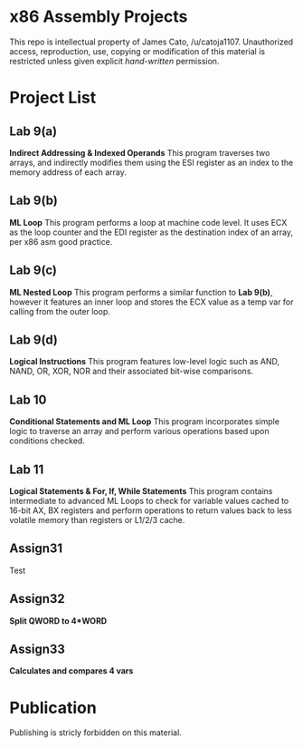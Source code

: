 # x86 Assembly Projects

This repo is intellectual property of James Cato, /u/catoja1107. Unauthorized access, reproduction, use, copying or modification of this material is restricted unless given explicit *hand-written* permission.


# Project List

## Lab 9(a)

**Indirect Addressing & Indexed Operands**
This program traverses two arrays, and indirectly modifies them using the ESI register as an index to the memory address of each array.

## Lab 9(b)

**ML Loop**
This program performs a loop at machine code level. It uses ECX as the loop counter and the EDI register as the destination index of an array, per x86 asm good practice.

## Lab 9(c)

**ML Nested Loop**
This program performs a similar function to **Lab 9(b)**, however it features an inner loop and stores the ECX value as a temp var for calling from the outer loop.

## Lab 9(d)

**Logical Instructions**
This program features low-level logic such as AND, NAND, OR, XOR, NOR and their associated bit-wise comparisons.

## Lab 10

**Conditional Statements and ML Loop**
This program incorporates simple logic to traverse an array and perform various operations based upon conditions checked.

## Lab 11

**Logical Statements & For, If, While Statements**
This program contains intermediate to advanced ML Loops to check for variable values cached to 16-bit AX, BX registers and perform operations to return values back to less volatile memory than registers or L1/2/3 cache.

## Assign31

Test

## Assign32

**Split QWORD to 4*WORD**

## Assign33

**Calculates and compares 4 vars**

# Publication

Publishing is stricly forbidden on this material.
